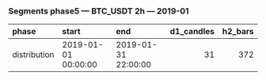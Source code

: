 ### Segments phase5 — BTC_USDT 2h — 2019-01

| phase        | start               | end                 |   d1_candles |   h2_bars |
|:-------------|:--------------------|:--------------------|-------------:|----------:|
| distribution | 2019-01-01 00:00:00 | 2019-01-31 22:00:00 |           31 |       372 |